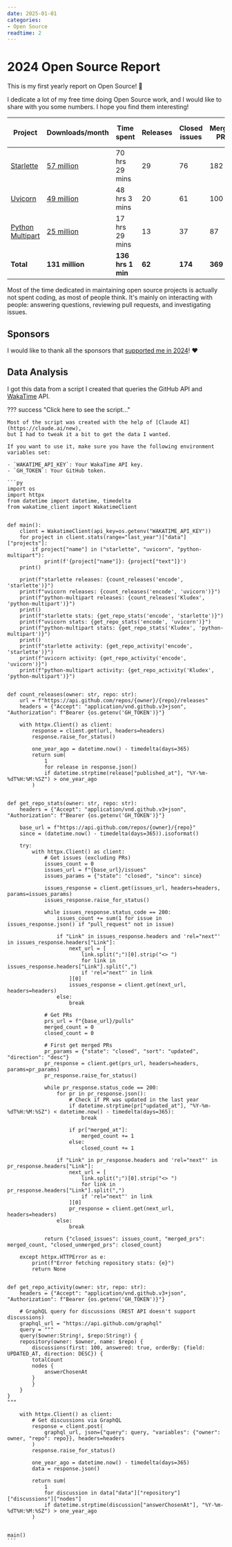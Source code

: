 ```yaml
---
date: 2025-01-01
categories:
- Open Source
readtime: 2
---
```


# 2024 Open Source Report

This is my first yearly report on Open Source! :tada:

I dedicate a lot of my free time doing Open Source work, and I would like to share with you
some numbers. I hope you find them interesting!

| Project | Downloads/month | Time spent | Releases | Closed issues | Merged PRs | Closed unmerged PRs | Answered discussions |
|---------|-----------------|------------|----------|--------------|------------|---------------------|----------------------|
| [Starlette] | [57 million] | 70 hrs 29 mins | 29 | 76 | 182 | 64 | 93 |
| [Uvicorn] | [49 million] | 48 hrs 3 mins | 20 | 61 | 100 | 65 | 38 |
| [Python Multipart] | [25 million] | 17 hrs 29 mins | 13 | 37 | 87 | 12 | 0 |
| **Total** | **131 million** | **136 hrs 1 min** | **62** | **174** | **369** | **141** | **131** |

Most of the time dedicated in maintaining open source projects is actually not spent coding, as
most of people think. It's mainly on interacting with people: answering questions, reviewing
pull requests, and investigating issues.

## Sponsors

I would like to thank all the sponsors that
[supported me in 2024](https://fastapiexpert.com/sponsors/)! :heart:

## Data Analysis

I got this data from a script I created that queries the GitHub API and [WakaTime] API.

??? success "Click here to see the script..."

    Most of the script was created with the help of [Claude AI](https://claude.ai/new),
    but I had to tweak it a bit to get the data I wanted.

    If you want to use it, make sure you have the following environment variables set:

    - `WAKATIME_API_KEY`: Your WakaTime API key.
    - `GH_TOKEN`: Your GitHub token.

    ```py
    import os
    import httpx
    from datetime import datetime, timedelta
    from wakatime_client import WakatimeClient


    def main():
        client = WakatimeClient(api_key=os.getenv("WAKATIME_API_KEY"))
        for project in client.stats(range="last_year")["data"]["projects"]:
            if project["name"] in ("starlette", "uvicorn", "python-multipart"):
                print(f'{project["name"]}: {project["text"]}')
        print()

        print(f"starlette releases: {count_releases('encode', 'starlette')}")
        print(f"uvicorn releases: {count_releases('encode', 'uvicorn')}")
        print(f"python-multipart releases: {count_releases('Kludex', 'python-multipart')}")
        print()
        print(f"starlette stats: {get_repo_stats('encode', 'starlette')}")
        print(f"uvicorn stats: {get_repo_stats('encode', 'uvicorn')}")
        print(f"python-multipart stats: {get_repo_stats('Kludex', 'python-multipart')}")
        print()
        print(f"starlette activity: {get_repo_activity('encode', 'starlette')}")
        print(f"uvicorn activity: {get_repo_activity('encode', 'uvicorn')}")
        print(f"python-multipart activity: {get_repo_activity('Kludex', 'python-multipart')}")


    def count_releases(owner: str, repo: str):
        url = f"https://api.github.com/repos/{owner}/{repo}/releases"
        headers = {"Accept": "application/vnd.github.v3+json", "Authorization": f"Bearer {os.getenv('GH_TOKEN')}"}

        with httpx.Client() as client:
            response = client.get(url, headers=headers)
            response.raise_for_status()

            one_year_ago = datetime.now() - timedelta(days=365)
            return sum(
                1
                for release in response.json()
                if datetime.strptime(release["published_at"], "%Y-%m-%dT%H:%M:%SZ") > one_year_ago
            )


    def get_repo_stats(owner: str, repo: str):
        headers = {"Accept": "application/vnd.github.v3+json", "Authorization": f"Bearer {os.getenv('GH_TOKEN')}"}

        base_url = f"https://api.github.com/repos/{owner}/{repo}"
        since = (datetime.now() - timedelta(days=365)).isoformat()

        try:
            with httpx.Client() as client:
                # Get issues (excluding PRs)
                issues_count = 0
                issues_url = f"{base_url}/issues"
                issues_params = {"state": "closed", "since": since}

                issues_response = client.get(issues_url, headers=headers, params=issues_params)
                issues_response.raise_for_status()

                while issues_response.status_code == 200:
                    issues_count += sum(1 for issue in issues_response.json() if "pull_request" not in issue)

                    if "Link" in issues_response.headers and 'rel="next"' in issues_response.headers["Link"]:
                        next_url = [
                            link.split(";")[0].strip("<> ")
                            for link in issues_response.headers["Link"].split(",")
                            if 'rel="next"' in link
                        ][0]
                        issues_response = client.get(next_url, headers=headers)
                    else:
                        break

                # Get PRs
                prs_url = f"{base_url}/pulls"
                merged_count = 0
                closed_count = 0

                # First get merged PRs
                pr_params = {"state": "closed", "sort": "updated", "direction": "desc"}
                pr_response = client.get(prs_url, headers=headers, params=pr_params)
                pr_response.raise_for_status()

                while pr_response.status_code == 200:
                    for pr in pr_response.json():
                        # Check if PR was updated in the last year
                        if datetime.strptime(pr["updated_at"], "%Y-%m-%dT%H:%M:%SZ") < datetime.now() - timedelta(days=365):
                            break

                        if pr["merged_at"]:
                            merged_count += 1
                        else:
                            closed_count += 1

                    if "Link" in pr_response.headers and 'rel="next"' in pr_response.headers["Link"]:
                        next_url = [
                            link.split(";")[0].strip("<> ")
                            for link in pr_response.headers["Link"].split(",")
                            if 'rel="next"' in link
                        ][0]
                        pr_response = client.get(next_url, headers=headers)
                    else:
                        break

                return {"closed_issues": issues_count, "merged_prs": merged_count, "closed_unmerged_prs": closed_count}

        except httpx.HTTPError as e:
            print(f"Error fetching repository stats: {e}")
            return None


    def get_repo_activity(owner: str, repo: str):
        headers = {"Accept": "application/vnd.github.v3+json", "Authorization": f"Bearer {os.getenv('GH_TOKEN')}"}

        # GraphQL query for discussions (REST API doesn't support discussions)
        graphql_url = "https://api.github.com/graphql"
        query = """
        query($owner:String!, $repo:String!) {
        repository(owner: $owner, name: $repo) {
            discussions(first: 100, answered: true, orderBy: {field: UPDATED_AT, direction: DESC}) {
            totalCount
            nodes {
                answerChosenAt
            }
            }
        }
    }
    """

        with httpx.Client() as client:
            # Get discussions via GraphQL
            response = client.post(
                graphql_url, json={"query": query, "variables": {"owner": owner, "repo": repo}}, headers=headers
            )
            response.raise_for_status()

            one_year_ago = datetime.now() - timedelta(days=365)
            data = response.json()

            return sum(
                1
                for discussion in data["data"]["repository"]["discussions"]["nodes"]
                if datetime.strptime(discussion["answerChosenAt"], "%Y-%m-%dT%H:%M:%SZ") > one_year_ago
            )


    main()
    ```

[WakaTime]: https://wakatime.com/
[Logfire]: https://github.com/pydantic/logfire
[Starlette]: https://www.starlette.io/
[57 million]: https://pypistats.org/packages/starlette
[Uvicorn]: https://www.uvicorn.org/
[49 million]: https://pypistats.org/packages/uvicorn
[Python Multipart]: https://multipart.fastapiexpert.com
[25 million]: https://pypistats.org/packages/python-multipart
